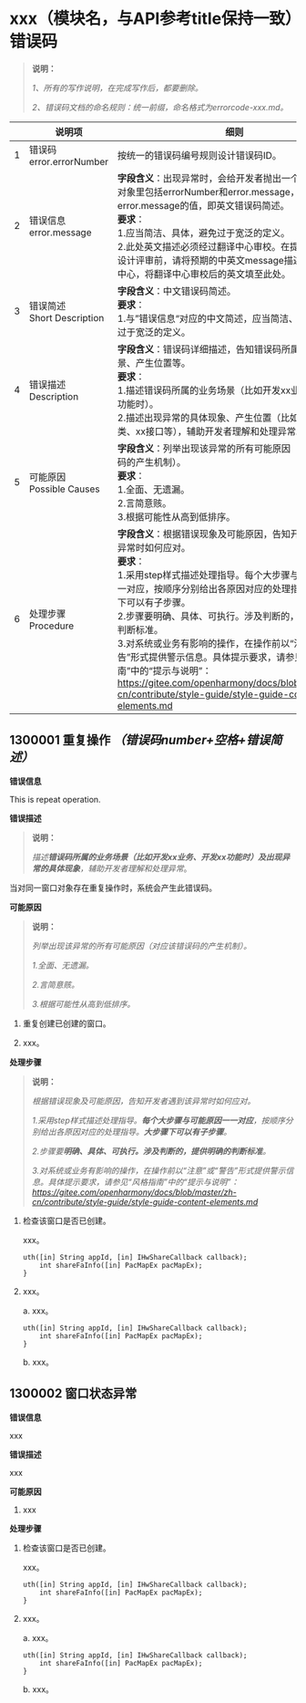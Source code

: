 # xxx（模块名，与API参考title保持一致）错误码

> **说明：** 
>
> *1、所有的写作说明，在完成写作后，都要删除。*
>
> *2、错误码文档的命名规则：统一前缀，命名格式为errorcode-xxx.md。*

|      | 说明项                         | 细则                                                         |
| ---- | ------------------------------ | ------------------------------------------------------------ |
| 1    | 错误码error.errorNumber        | 按统一的错误码编号规则设计错误码ID。                         |
| 2    | 错误信息error.message          | **字段含义**：出现异常时，会给开发者抛出一个错误对象，对象里包括errorNumber和error.message，此处定义error.message的值，即英文错误码简述。<br/>**要求**：<br/>1.应当简洁、具体，避免过于宽泛的定义。<br/>2.此处英文描述必须经过翻译中心审校。在提交本错误码设计评审前，请将预期的中英文message描述提供给翻译中心，将翻译中心审校后的英文填至此处。 |
| 3    | 错误简述<br/>Short Description | **字段含义**：中文错误码简述。<br/>**要求**：<br/>1.与”错误信息“对应的中文简述，应当简洁、具体，避免过于宽泛的定义。 |
| 4    | 错误描述<br/>Description       | **字段含义**：错误码详细描述，告知错误码所属的业务场景、产生位置等。<br/>**要求**：<br/>1.描述错误码所属的业务场景（比如开发xx业务、开发xx功能时）。<br/>2.描述出现异常的具体现象、产生位置（比如xx模块、xx类、xx接口等），辅助开发者理解和处理异常。 |
| 5    | 可能原因<br/>Possible Causes   | **字段含义**：列举出现该异常的所有可能原因（对应该错误码的产生机制）。<br/>**要求**：<br/>1.全面、无遗漏。<br/>2.言简意赅。<br/>3.根据可能性从高到低排序。 |
| 6    | 处理步骤<br/>Procedure         | **字段含义**：根据错误现象及可能原因，告知开发者遇到该异常时如何应对。<br/>**要求**：<br/>1.采用step样式描述处理指导。每个大步骤与可能原因一一对应，按顺序分别给出各原因对应的处理指导。大步骤下可以有子步骤。<br/>2.步骤要明确、具体、可执行。涉及判断的，提供明确的判断标准。<br/>3.对系统或业务有影响的操作，在操作前以“注意”或“警告”形式提供警示信息。具体提示要求，请参见“风格指南”中的“提示与说明”：https://gitee.com/openharmony/docs/blob/master/zh-cn/contribute/style-guide/style-guide-content-elements.md |

## 1300001 重复操作 *（错误码number+空格+错误简述）*

**错误信息**

This is repeat operation.

**错误描述**

> **说明：**
> 
> *描述**错误码所属的业务场景（比如开发xx业务、开发xx功能时）及出现异常的具体现象**，辅助开发者理解和处理异常*。

当对同一窗口对象存在重复操作时，系统会产生此错误码。

**可能原因**

> **说明：** 
>
> *列举出现该异常的所有可能原因（对应该错误码的产生机制）。*
>
> *1.全面、无遗漏。*
>
> *2.言简意赅。*
>
> *3.根据可能性从高到低排序。*

1. 重复创建已创建的窗口。

2. xxx。

**处理步骤**

> **说明：** 
>
> *根据错误现象及可能原因，告知开发者遇到该异常时如何应对。*
>
> *1.采用step样式描述处理指导。**每个大步骤与可能原因一一对应**，按顺序分别给出各原因对应的处理指导。**大步骤下可以有子步骤**。*
>
> *2.步骤要**明确、具体、可执行。涉及判断的，提供明确的判断标准**。*
>
> *3.对系统或业务有影响的操作，在操作前以“注意”或“警告”形式提供警示信息。具体提示要求，请参见“风格指南”中的“提示与说明”：https://gitee.com/openharmony/docs/blob/master/zh-cn/contribute/style-guide/style-guide-content-elements.md*

1. 检查该窗口是否已创建。

   xxx。     
   
   ```
   uth([in] String appId, [in] IHwShareCallback callback);
       int shareFaInfo([in] PacMapEx pacMapEx);
   }
   ```
   
2. xxx。

   a. xxx。

      ```
      uth([in] String appId, [in] IHwShareCallback callback);
          int shareFaInfo([in] PacMapEx pacMapEx);
      }
      ```

   b. xxx。

## 1300002 窗口状态异常

**错误信息**

xxx

**错误描述**

xxx

**可能原因**

1. xxx

**处理步骤**

1. 检查该窗口是否已创建。

   xxx。     

   ```
   uth([in] String appId, [in] IHwShareCallback callback);
       int shareFaInfo([in] PacMapEx pacMapEx);
   }
   ```

2. xxx。

   a. xxx。

      ```
      uth([in] String appId, [in] IHwShareCallback callback);
          int shareFaInfo([in] PacMapEx pacMapEx);
      }
      ```

   b. xxx。